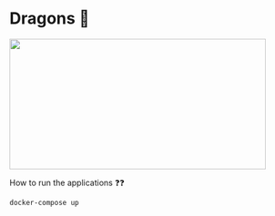 # Dragons 🐉

<img src="https://user-images.githubusercontent.com/58802893/231866760-bfb5e54e-e54b-4199-a31d-d0baca8c242c.png" width="450" height="230" />

How to run the applications ❓❓

`docker-compose up`
